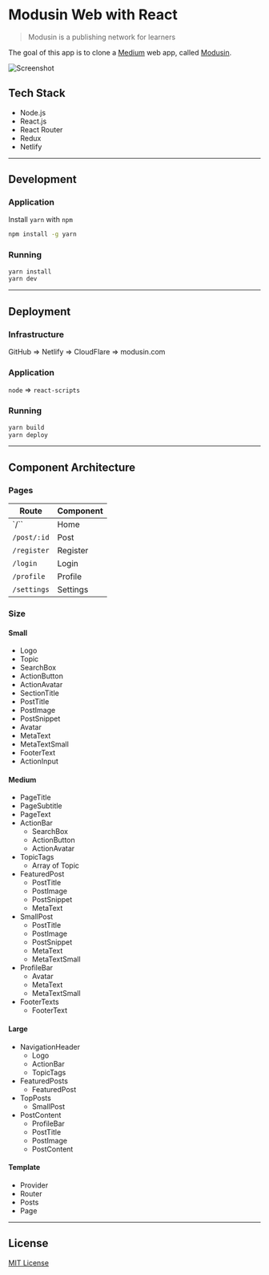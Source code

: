 # Modusin Web with React

> Modusin is a publishing network for learners

The goal of this app is to clone a [Medium](https://medium.com) web app, called [Modusin](https://modusin.com).

![Screenshot](./screenshot.png)

## Tech Stack

- Node.js
- React.js
- React Router
- Redux
- Netlify

--------------------------------------------------------------------------------

## Development

### Application

Install `yarn` with `npm`

```sh
npm install -g yarn
```

### Running

```sh
yarn install
yarn dev
```

--------------------------------------------------------------------------------

## Deployment

### Infrastructure

GitHub => Netlify => CloudFlare => modusin.com

### Application

`node` => `react-scripts`

### Running

```sh
yarn build
yarn deploy
```

--------------------------------------------------------------------------------

## Component Architecture

### Pages

| Route       | Component
|-------------|----------
| `/``        | Home
| `/post/:id` | Post
| `/register` | Register
| `/login`    | Login
| `/profile`  | Profile
| `/settings` | Settings

### Size

#### Small

- Logo
- Topic
- SearchBox
- ActionButton
- ActionAvatar
- SectionTitle
- PostTitle
- PostImage
- PostSnippet
- Avatar
- MetaText
- MetaTextSmall
- FooterText
- ActionInput

#### Medium

- PageTitle
- PageSubtitle
- PageText
- ActionBar
  - SearchBox
  - ActionButton
  - ActionAvatar
- TopicTags
  - Array of Topic
- FeaturedPost
  - PostTitle
  - PostImage
  - PostSnippet
  - MetaText
- SmallPost
  - PostTitle
  - PostImage
  - PostSnippet
  - MetaText
  - MetaTextSmall
- ProfileBar
  - Avatar
  - MetaText
  - MetaTextSmall
- FooterTexts
  - FooterText

#### Large

- NavigationHeader
  - Logo
  - ActionBar
  - TopicTags
- FeaturedPosts
  - FeaturedPost
- TopPosts
  - SmallPost
- PostContent
  - ProfileBar
  - PostTitle
  - PostImage
  - PostContent

#### Template

- Provider
- Router
- Posts
- Page

--------------------------------------------------------------------------------

## License

[MIT License](./LICENSE)
